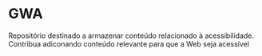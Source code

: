 GWA
===

Repositório destinado a armazenar conteúdo relacionado à acessibilidade.
Contribua adiconando conteúdo relevante para que a Web seja acessível
